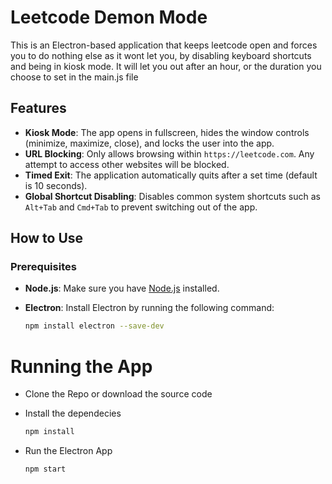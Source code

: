 # Leetcode Demon Mode

This is an Electron-based application that keeps leetcode open and forces you to do nothing else as it wont let you, by disabling keyboard shortcuts and being in kiosk mode. It will let you out after an hour, or the duration you choose to set in the main.js file

## Features

- **Kiosk Mode**: The app opens in fullscreen, hides the window controls (minimize, maximize, close), and locks the user into the app.
- **URL Blocking**: Only allows browsing within `https://leetcode.com`. Any attempt to access other websites will be blocked.
- **Timed Exit**: The application automatically quits after a set time (default is 10 seconds).
- **Global Shortcut Disabling**: Disables common system shortcuts such as `Alt+Tab` and `Cmd+Tab` to prevent switching out of the app.

## How to Use

### Prerequisites

- **Node.js**: Make sure you have [Node.js](https://nodejs.org/) installed.
- **Electron**: Install Electron by running the following command:

  ```bash
  npm install electron --save-dev


# Running the App

- Clone the Repo or download the source code
- Install the dependecies

    ```bash
    npm install

- Run the Electron App

    ```bash
    npm start
